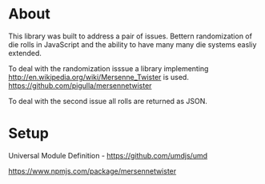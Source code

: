 About
=====
This library was built to address a pair of issues. Bettern randomization of die rolls in JavaScript and the ability to have many many die systems easliy extended.

To deal with the randomization isssue a library implementing http://en.wikipedia.org/wiki/Mersenne_Twister is used. https://github.com/pigulla/mersennetwister

To deal with the second issue all rolls are returned as JSON.


Setup
=====

Universal Module Definition - https://github.com/umdjs/umd

https://www.npmjs.com/package/mersennetwister